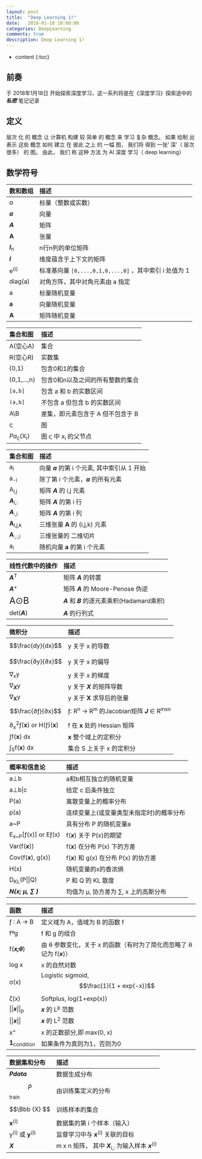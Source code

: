 ```yaml
---
layout: post
title:  "Deep Learning 1!"
date:   2018-01-18 10:00:00
categories: DeepLearning
comments: true
description: Deep Learning 1!
---
```



* content
{:toc}

## 前奏

于 2018年1月18日 开始探索深度学习，这一系列将是在《深度学习》探索途中的 ___私密___ 笔记记录

## 定义

层次 化 的 概念 让 计算机 构建 较 简单 的 概念 来 学习 复杂 概念。 如果 绘制 出 表示 这些 概念 如何 建立 在 彼此 之上 的 一幅 图， 我们将 得到 一张‘ 深’（ 层次 很多） 的 图。 由此， 我们 称 这种 方法 为 AI 深度 学习（ deep learning）

## 数学符号

| 数和数组 | 描述 |
| :--------- | :--------- |
| _a_ | 标量（整数或实数）|
| ___a___ | 向量 |
| ___A___ | 矩阵 |
| __A__ | 张量 |
| ___I___<sub>n</sub> | n行n列的单位矩阵 |
| ___I___ | 维度蕴含于上下文的矩阵 |
| e<sup>(i)</sup> | 标准基向量 `[0,...,0,1,0,...,0]` ，其中索引 i 处值为 1 |
| diag(a) | 对角方阵，其中对角元素由 a 指定 |
| a | 标量随机变量 |
| __a__ | 向量随机变量 |
| __A__ | 矩阵随机变量 |

| 集合和图 | 描述 |
| :--------- | :--------- |
| A(空心A) | 集合 |
| R(空心R) | 实数集 |
| {0,1} | 包含0和1的集合 |
| {0,1,...,n} | 包含0和n以及之间的所有整数的集合 |
| `[a,b]` | 包含 a 和 b 的实数区间 |
| `(a,b]` | 不包含 a 但包含 b 的实数区间 |
| A\B | 差集，即元素包含于 A 但不包含于 B |
| &sigmaf; | 图 |
| _Pa<sub>&sigmaf;</sub>_(X<sub>i</sub>) | 图 &sigmaf; 中 x<sub>i</sub> 的父节点 |

| 集合和图 | 描述 |
| :--------- | :--------- |
| a<sub>i</sub> | 向量 ___a___ 的第 i 个元素, 其中索引从 1 开始 |
| a<sub>-i</sub> | 除了第 i 个元素，___a___ 的所有元素 |
| A<sub>i,j</sub> | 矩阵 ___A___ 的 i,j 元素 |
| ___A___<sub>i,:</sub> | 矩阵 ___A___ 的第 i 行 |
| ___A___<sub>:,i</sub> | 矩阵 ___A___ 的第 i 列 |
| __A__<sub>i,j,k</sub> | 三维张量 __A__ 的 (i,j,k) 元素 |
| __A__<sub>:,:,i</sub> | 三维张量的 二维切片 |
| a<sub>i</sub> | 随机向量 __a__ 的第 i 个元素 |

| 线性代数中的操作 | 描述 |
| :--------- | :--------- |
| ___A___<sup>T</sup> | 矩阵 ___A___ 的转置 |
| ___A___<sup>+</sup> | 矩阵 ___A___ 的 Moore-Penose 伪逆 |
| <font size="5">A⊙B</font> | ___A___ 和 ___B___ 的逐元素乘积(Hadamard乘积) |
| det(___A___) | ___A___ 的行列式 |

| 微积分 | 描述 |
| :--------- | :--------- |
| $$\frac{dy}{dx}$$ | y 关于 x 的导数 |
| $$\frac{∂y}{∂x}$$ | y 关于 x 的偏导 |
| &nabla;<sub>_x_</sub>y | y 关于 _x_ 的梯度 |
| &nabla;<sub>___X___</sub>y | y 关于 ___X___ 的矩阵导数 |
| &nabla;<sub>__X__</sub>y | y 关于 __X__ 求导后的张量 |
| $$\frac{∂ƒ}{∂x}$$ | &fnof;: R<sup>n</sup> &rarr; R<sup>m</sup> 的Jacobian矩阵 ___J___ &isin; R<sup>mxn</sup> |
| &part;<sub>x</sub><sup>2</sup>&fnof;(__x__) or H(&fnof;)(__x__) | f 在 __x__ 处的 Hessian 矩阵 |
| &int;f(__x__) dx | __x__ 整个域上的定积分 |
| &int;<sub>S</sub>f(__x__) dx | 集合 S 上关于 x 的定积分 |

| 概率和信息论 | 描述 |
| :--------- | :--------- |
| a&perp;b | a和b相互独立的随机变量 |
| a&perp;b&#124;c | 给定 c 后条件独立 |
| P(a) | 离散变量上的概率分布 |
| p(a) | 连续变量上(或变量类型未指定时)的概率分布 |
| a~P | 具有分布 P 的随机变量a |
| E<sub>x~P</sub>\[&fnof;(x)\] or E&fnof;(x) | f(___x___) 关于 P(x)的期望 |
| Var(f(___x___)) | f(___x___) 在分布 P(x) 下的方差 |
| Cov(f(___x___), g(x)) | f(___x___) 和 g(x) 在分布 P(x) 的协方差 |
| H(x) | 随机变量的x的香浓熵 |
| D<sub>KL</sub>(P&#124;&#124;Q) | P 和 Q 的 KL 散度 |
| ___N(x; &mu;, &sum; )___ | 均值为 &mu;, 协方差为 &sum;, x 上的高斯分布 |

| 函数 | 描述 |
| :--------- | :--------- |
| &fnof; : A &rarr; B | 定义域为 A，值域为 B 的函数 f |
| f&ordm;g | f 和 g 的组合 |
| f(___x;&theta;___) | 由 &theta; 参数变化，关于 x 的函数（有时为了简化而忽略了 &theta; 记为 f(___x___)） |
| log x | x 的自然对数　|
| &sigma;(x) | Logistic sigmoid, $$\frac{1}{1 + exp(-x)}$$ |
| &zeta;(x) | Softplus, log(1+exp(x)) |
| &#124;&#124;___x___&#124;&#124;<sub>p</sub> | ___x___ 的 L<sup>p</sup> 范数 |
| &#124;&#124;___x___&#124;&#124; | ___x___ 的 L<sup>2</sup> 范数 |
| x<sup>+</sup> | x 的正数部分,即 max(0, x) |
| __1__<sub>condition</sub> | 如果条件为真则为1，否则为0 |


| 数据集和分布 | 描述 |
| :--------- | :--------- |
| ___Pdata___ | 数据生成分布 |
| $$\widehat {P}$$<sub>train</sub> | 由训练集定义的分布 |
| $$\Bbb {X} $$ | 训练样本的集合 |
| __x__<sup>(i)</sup> | 数据集的第 i 个样本（输入） |
| y<sup>(i)</sup> 或 __y__<sup>(i)</sup> | 监督学习中与 __x__<sup>(i)</sup> 关联的目标 |
| ___X___ | m x n 矩阵， 其中 ___X___<sub>i,:</sub> 为输入样本 ___x___<sup>(i)</sup> |




















